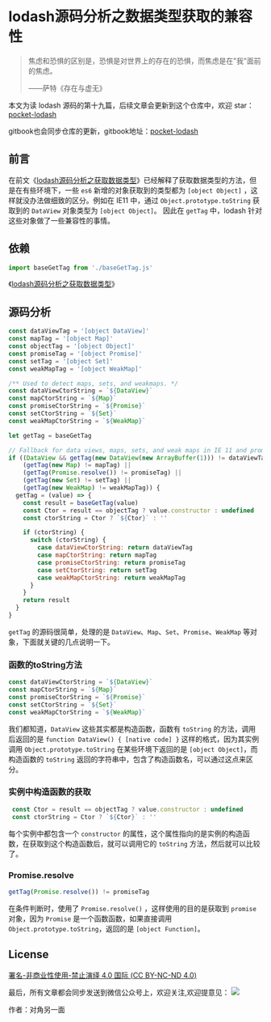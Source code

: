 # lodash源码分析之数据类型获取的兼容性

> 焦虑和恐惧的区别是，恐惧是对世界上的存在的恐惧，而焦虑是在"我"面前的焦虑。
>
> ——萨特《存在与虚无》

本文为读 lodash 源码的第十九篇，后续文章会更新到这个仓库中，欢迎 star：[pocket-lodash](https://github.com/yeyuqiudeng/pocket-lodash)

gitbook也会同步仓库的更新，gitbook地址：[pocket-lodash](https://www.gitbook.com/book/yeyuqiudeng/pocket-lodash/details)

## 前言

在前文《[lodash源码分析之获取数据类型](baseGetTag.md)》已经解释了获取数据类型的方法，但是在有些环境下，一些 `es6` 新增的对象获取到的类型都为 `[object Object]` ，这样就没办法做细致的区分。例如在 IE11 中，通过 `Object.prototype.toString` 获取到的 `DataView` 对象类型为 `[object Object]`。 因此在 `getTag` 中，lodash 针对这些对象做了一些兼容性的事情。

## 依赖

```javascript
import baseGetTag from './baseGetTag.js'
```

《[lodash源码分析之获取数据类型](baseGetTag.md)》

## 源码分析

```javascript
const dataViewTag = '[object DataView]'
const mapTag = '[object Map]'
const objectTag = '[object Object]'
const promiseTag = '[object Promise]'
const setTag = '[object Set]'
const weakMapTag = '[object WeakMap]'

/** Used to detect maps, sets, and weakmaps. */
const dataViewCtorString = `${DataView}`
const mapCtorString = `${Map}`
const promiseCtorString = `${Promise}`
const setCtorString = `${Set}`
const weakMapCtorString = `${WeakMap}`

let getTag = baseGetTag

// Fallback for data views, maps, sets, and weak maps in IE 11 and promises in Node.js < 6.
if ((DataView && getTag(new DataView(new ArrayBuffer(1))) != dataViewTag) ||
    (getTag(new Map) != mapTag) ||
    (getTag(Promise.resolve()) != promiseTag) ||
    (getTag(new Set) != setTag) ||
    (getTag(new WeakMap) != weakMapTag)) {
  getTag = (value) => {
    const result = baseGetTag(value)
    const Ctor = result == objectTag ? value.constructor : undefined
    const ctorString = Ctor ? `${Ctor}` : ''

    if (ctorString) {
      switch (ctorString) {
        case dataViewCtorString: return dataViewTag
        case mapCtorString: return mapTag
        case promiseCtorString: return promiseTag
        case setCtorString: return setTag
        case weakMapCtorString: return weakMapTag
      }
    }
    return result
  }
}
```

`getTag` 的源码很简单，处理的是 `DataView`、`Map`、`Set`、`Promise`、`WeakMap` 等对象，下面就关键的几点说明一下。

### 函数的toString方法

```javascript
const dataViewCtorString = `${DataView}`
const mapCtorString = `${Map}`
const promiseCtorString = `${Promise}`
const setCtorString = `${Set}`
const weakMapCtorString = `${WeakMap}`
```

我们都知道，`DataView` 这些其实都是构造函数，函数有 `toString` 的方法，调用后返回的是 `function DataView() { [native code] }` 这样的格式，因为其实例调用 `Object.prototype.toString` 在某些环境下返回的是 `[object Object]`，而构造函数的 `toString` 返回的字符串中，包含了构造函数名，可以通过这点来区分。

### 实例中构造函数的获取

```javascript
 const Ctor = result == objectTag ? value.constructor : undefined
 const ctorString = Ctor ? `${Ctor}` : ''
```

每个实例中都包含一个 `constructor` 的属性，这个属性指向的是实例的构造函数，在获取到这个构造函数后，就可以调用它的 `toString` 方法，然后就可以比较了。

### Promise.resolve

```javascript
getTag(Promise.resolve()) != promiseTag
```

在条件判断时，使用了 `Promise.resolve()` ，这样使用的目的是获取到 `promise` 对象，因为 `Promise` 是一个函数函数，如果直接调用 `Object.prototype.toString`，返回的是 `[object Function]`。

## License

[署名-非商业性使用-禁止演绎 4.0 国际 (CC BY-NC-ND 4.0)](http://creativecommons.org/licenses/by-nc-nd/4.0/)

最后，所有文章都会同步发送到微信公众号上，欢迎关注,欢迎提意见：  ![](https://raw.githubusercontent.com/yeyuqiudeng/resource/master/images/qrcode_front-end-article.jpg) 

作者：对角另一面